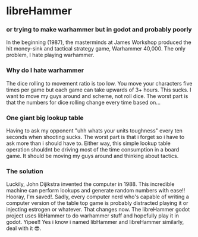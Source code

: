 # libreHammer
### or trying to make warhammer but in godot and probably poorly

In the beginning (1987), the masterminds at James Workshop produced the hit money-sink and tactical strategy game, Warhammer 40,000. The only problem, I hate playing warhammer.

### Why do I hate warhammer
The dice rolling to movement ratio is too low. You move your characters five times per game but each game can take upwards of 3+ hours. This sucks. I want to move my guys around and scheme, not roll dice. The worst part is that the numbers for dice rolling change every time based on...

### One giant big lookup table
Having to ask my opponent "uhh whats your units toughness" every ten seconds when shooting sucks. The worst part is that i forget so i have to ask more than i should have to. Either way, this simple lookup table operation shouldnt be driving most of the time consumption in a board game. It should be moving my guys around and thinking about tactics.

### The solution
Luckily, John Dijikstra invented the computer in 1988. This incredible machine can perform lookups and generate random numbers with ease!! Hooray, I'm saved!. Sadly, every computer nerd who's capable of writing a computer version of the table top game is probably distracted playing it or injecting estrogen or whatever. That changes now. The libreHammer godot project uses libHammer to do warhammer stuff and hopefully play it in godot. Yipee!! Yes i know i named libHammer and libreHammer similarly, deal with it 😎.
